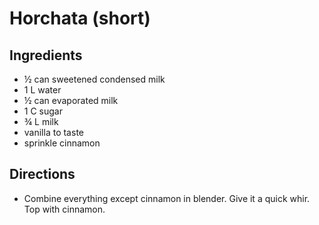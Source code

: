 # Horchata (short)

## Ingredients
- &frac12; can sweetened condensed milk
- 1 L water
- &frac12; can evaporated milk
- 1 C sugar
- &frac34; L milk
- vanilla to taste
- sprinkle cinnamon

## Directions
- Combine everything except cinnamon in blender. Give it a quick whir. Top with cinnamon.
